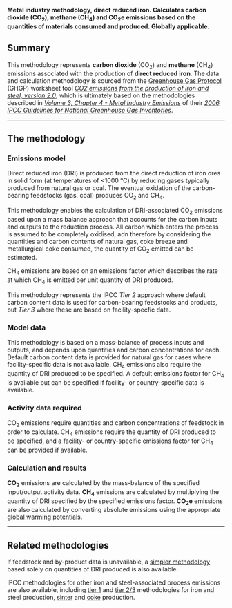 **Metal industry methodology, direct reduced iron. Calculates carbon
dioxide (CO<sub>2</sub>), methane (CH<sub>4</sub>) and CO<sub>2</sub>e emissions based on the
quantities of materials consumed and produced. Globally applicable.**

## Summary

This methodology represents **carbon dioxide** (CO<sub>2</sub>) and **methane**
(CH<sub>4</sub>) emissions associated with the production of **direct reduced
iron**. The data and calculation methodology is sourced from the
[Greenhouse Gas Protocol](Greenhouse_Gas_Protocol) (GHGP) worksheet tool
*[CO2 emissions from the production of iron and steel,
version 2.0](http://www.ghgprotocol.org/files/ghgp/tools/Iron%20and%20Steel.xls)*,
which is ultimately based on the methodologies described in *[Volume 3,
Chapter 4 - Metal Industry
Emissions](http://www.ipcc-nggip.iges.or.jp/public/2006gl/pdf/3_Volume3/V3_4_Ch4_Metal_Industry.pdf)*
of their *[2006 IPCC Guidelines for National Greenhouse Gas
Inventories](http://www.ipcc-nggip.iges.or.jp/public/2006gl/index.html)*.

-----

## The methodology

### Emissions model

Direct reduced iron (DRI) is produced from the direct reduction of iron
ores in solid form (at temperatures of \<1000 °C) by reducing gases
typically produced from natural gas or coal. The eventual oxidation of
the carbon-bearing feedstocks (gas, coal) produces CO<sub>2</sub> and CH<sub>4</sub>.

This methodology enables the calculation of DRI-associated CO<sub>2</sub>
emissions based upon a mass balance approach that accounts for the
carbon inputs and outputs to the reduction process. All carbon which
enters the process is assumed to be completely oxidised, adn therefore
by considering the quantities and carbon contents of natural gas, coke
breeze and metallurgical coke consumed, the quantity of CO<sub>2</sub> emitted
can be estimated.

CH<sub>4</sub> emissions are based on an emissions factor which describes the
rate at which CH<sub>4</sub> is emitted per unit quantity of DRI produced.

This methodology represents the IPCC *Tier 2* approach where default
carbon content data is used for carbon-bearing feedstocks and products,
but *Tier 3* where these are based on facility-specfic data.

### Model data

This methodology is based on a mass-balance of process inputs and
outputs, and depends upon quantities and carbon concentrations for each.
Default carbon content data is provided for natural gas for cases where
facility-specific data is not available. CH<sub>4</sub> emissions also require
the quantity of DRI produced to be specified. A default emissions factor
for CH<sub>4</sub> is available but can be specified if facility- or
country-specific data is available.

### Activity data required

CO<sub>2</sub> emissions require quantities and carbon concentrations of
feedstock in order to calculate. CH<sub>4</sub> emissions require the quantity
of DRI produced to be specified, and a facility- or country-specific
emissions factor for CH<sub>4</sub> can be provided if available.

### Calculation and results

**CO<sub>2</sub>** emissions are calculated by the mass-balance of the
specified input/output activity data. **CH<sub>4</sub>** emissions are
calculated by multiplying the quantity of DRI specified by the specified
emissions factor. **CO<sub>2</sub>e** emissions are also calculated by
converting absolute emissions using the appropriate [global warming
potentials](Greenhouse_gases_Global_warming_potentials).

-----

## Related methodologies

If feedstock and by-product data is unavailable, a [simpler
methodology](Iron_and_steel_generic_processes) based solely on
quantities of DRI produced is also available.

IPCC methodologies for other iron and steel-associated process emissions
are also available, including [tier 1](Iron_and_steel_generic_processes)
and [tier 2/3](Iron_and_Steel) methodologies for iron and steel
production, [sinter](Iron_and_Steel_sinter) and
[coke](Iron_and_Steel_coke) production.
